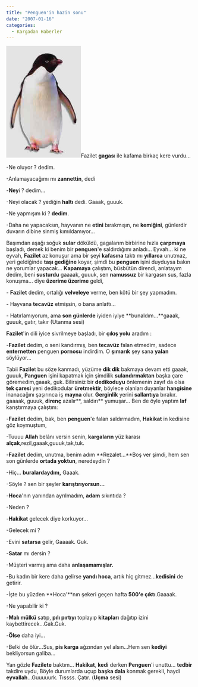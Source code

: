 ```yaml
---
title: "Penguen'in hazin sonu"
date: "2007-01-16"
categories: 
  - Kargadan Haberler
---
```


[![penguen.jpg](../uploads/2007/08/penguen.jpg)](../uploads/2007/08/penguen.jpg "penguen.jpg")Fazilet **gagas**ı ile kafama birkaç kere vurdu...

\-Ne oluyor ? dedim.

\-Anlamayacağımı mı **zannettin**, dedi

\-**Ney**i ? dedim...

\-Neyi olacak ? yediğin **haltı** dedi. Gaaak, guuuk.

\-Ne yapmışım ki ? **dedim**.

\-Daha ne yapacaksın, hayvanın ne **etini** bırakmışın, ne **kemiğini**, günlerdir duvarın dibine sinmiş kımıldamıyor...

Başımdan aşağı soğuk **sular** döküldü, gagalarım birbirine hızla **çarpmaya** başladı, demek ki benim bir **penguen**'e saldırdığımı anladı... Eyvah... ki ne eyvah, **Fazilet** az konuşur ama bir şeyi **kafasına** taktı mı **yıllarca** unutmaz, yeri geldiğinde **taşı gediğine** koyar, şimdi bu **penguen** işini duyduysa bakın ne yorumlar yapacak... **Kapamaya** çalıştım, büsbütün direndi, anlatayım   dedim, beni **susturdu** gaaaak, guuuk, sen **namussuz** bir kargasın sus, fazla konuşma... diye **üzerime üzerime** geldi,

\- **Fazilet** dedim, ortalığı **velveleye** verme, ben kötü bir şey yapmadım.

\- Hayvana **tecavüz** etmişsin, o bana anlattı...

\- Hatırlamıyorum, ama **son günlerde** iyiden iyiye **bunaldım...**gaaak, guuuk, gatır, takır (Utanma sesi)

**Fazilet**'in dili iyice sivrilmeye başladı, bir **çıkış yolu** aradım :

\-**Fazilet** dedim, o seni kandırmış, ben **tecavüz** falan etmedim, sadece **enternetten** penguen **pornosu** indirdim. O **şımarık** şey sana **yalan** söylüyor...

Tabii **Fazile**t bu söze kanmadı, yüzüme **dik dik** bakmaya devam etti gaaak, guuuk, **Panguen** işini kapatmak için şimdilik **sulandırmaktan** başka çare göremedim,gaaak, guk. Bilirsiniz bir **dedikoduyu** önlemenin zayıf da olsa **tek çaresi** yeni dedikodular **üretmektir**, böylece olanları duyanlar **hangisine** inanacağını şaşırınca iş **mayna** olur. **Gerginlik** yerini **sallantıya** bırakır. gaaaak, guuuk, **direnç** azalır**, saldırı** yumuşar... Ben de öyle yaptım **laf** karıştırmaya çalıştım:

\-**Fazilet** dedim, bak, ben **penguen**'e falan saldırmadım, **Hakikat** in kedisine göz koymuştum,

\-Tuuuu **Allah** belânı versin senin, **kargaların** yüz karası **alçak**,rezil,gaaak,guuuk,tak,tuk.

\-**Fazilet** dedim, unutma, benim adım **Rezalet...**Boş ver şimdi, hem sen son günlerde **ortada yoktun**, neredeydin ?  

\-Hiç... **buralardaydım,** Gaaak.

\-Söyle ? sen bir şeyler **karıştırıyorsun...**

\-**Hoca**'nın yanından ayrılmadım, **adam** sıkıntıda ?

\-Neden ?

\-**Hakikat** gelecek diye korkuyor...

\-Gelecek mi ?

\-Evini **satarsa** gelir, Gaaaak. Guk.

\-**Satar** mı dersin ?

\-Müşteri varmış ama daha **anlaşamamışlar.**

\-Bu kadın bir kere daha gelirse **yandı hoca**, artık hiç gitmez...**kedisini** de getirir.

\-İşte bu yüzden **Hoca'**nın şekeri geçen hafta **500'e çıktı**.Gaaaak.

\-Ne yapabilir ki ?

\-**Malı mülkü** satıp, **pılı pırtıyı** toplayıp **kitapları** dağıtıp izini kaybettirecek...Gak.Guk.  

\-**Ölse** daha iyi...

\-Belki de ölür...Sus, **pis karga** ağzından yel alsın...Hem sen **kediyi** bekliyorsun galiba...

Yan gözle **Fazilete** baktım... **Hakikat**, **kedi** derken **Penguen**'i unuttu... **tedbir** takdire uydu, Böyle durumlarda uçup **başka dala** konmak gerekli, haydi **eyvallah**...Guuuuurk. Tıssss. Çatır. (**Uçma** sesi)
